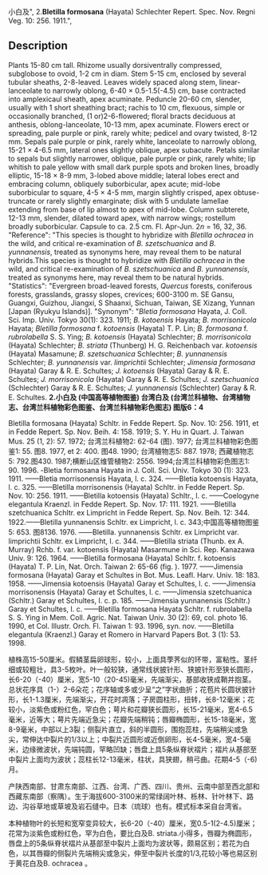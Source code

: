 小白及",
2.**Bletilla formosana** (Hayata) Schlechter Repert. Spec. Nov. Regni Veg. 10: 256. 1911.",

## Description
Plants 15-80 cm tall. Rhizome usually dorsiventrally compressed, subglobose to ovoid, 1-2 cm in diam. Stem 5-15 cm, enclosed by several tubular sheaths, 2-8-leaved. Leaves widely spaced along stem, linear-lanceolate to narrowly oblong, 6-40 × 0.5-1.5(-4.5) cm, base contracted into amplexicaul sheath, apex acuminate. Peduncle 20-60 cm, slender, usually with 1 short sheathing bract; rachis to 10 cm, flexuous, simple or occasionally branched, (1 or)2-6-flowered; floral bracts deciduous at anthesis, oblong-lanceolate, 10-13 mm, apex acuminate. Flowers erect or spreading, pale purple or pink, rarely white; pedicel and ovary twisted, 8-12 mm. Sepals pale purple or pink, rarely white, lanceolate to narrowly oblong, 15-21 × 4-6.5 mm, lateral ones slightly oblique, apex subacute. Petals similar to sepals but slightly narrower, oblique, pale purple or pink, rarely white; lip whitish to pale yellow with small dark purple spots and broken lines, broadly elliptic, 15-18 × 8-9 mm, 3-lobed above middle; lateral lobes erect and embracing column, obliquely suborbicular, apex acute; mid-lobe suborbicular to square, 4-5 × 4-5 mm, margin slightly crisped, apex obtuse-truncate or rarely slightly emarginate; disk with 5 undulate lamellae extending from base of lip almost to apex of mid-lobe. Column subterete, 12-13 mm, slender, dilated toward apex, with narrow wings; rostellum broadly suborbicular. Capsule to ca. 2.5 cm. Fl. Apr-Jun. 2*n* = 16, 32, 36.
  "Reference": "This species is thought to hybridize with *Bletilla ochracea* in the wild, and critical re-examination of *B. szetschuanica* and *B. yunnanensis*, treated as synonyms here, may reveal them to be natural hybrids.This species is thought to hybridize with *Bletilla ochracea* in the wild, and critical re-examination of *B. szetschuanica* and *B. yunnanensis*, treated as synonyms here, may reveal them to be natural hybrids.
  "Statistics": "Evergreen broad-leaved forests, *Quercus* forests, coniferous forests, grasslands, grassy slopes, crevices; 600-3100 m. SE Gansu, Guangxi, Guizhou, Jiangxi, S Shaanxi, Sichuan, Taiwan, SE Xizang, Yunnan [Japan (Ryukyu Islands)].
  "Synonym": "*Bletia formosana* Hayata, J. Coll. Sci. Imp. Univ. Tokyo 30(1): 323. 1911; *B. kotoensis* Hayata; *B. morrisonicola* Hayata; *Bletilla formosana* f. *kotoensis* (Hayata) T. P. Lin; *B. formosana* f. *rubrolabella* S. S. Ying; *B. kotoensis* (Hayata) Schlechter; *B. morrisonicola* (Hayata) Schlechter; *B. striata* (Thunberg) H. G. Reichenbach var. *kotoensis* (Hayata) Masamune; *B. szetschuanica* Schlechter; *B. yunnanensis* Schlechter; *B. yunnanensis* var. *limprichtii* Schlechter; *Jimensia formosana* (Hayata) Garay &amp; R. E. Schultes; *J. kotoensis* (Hayata) Garay &amp; R. E. Schultes; *J. morrisonicola* (Hayata) Garay &amp; R. E. Schultes; *J. szetschuanica* (Schlechter) Garay &amp; R. E. Schultes; *J. yunnanensis* (Schlechter) Garay &amp; R. E. Schultes.
**2.小白及 (中国高等植物图鉴) 台湾白及 (台湾兰科植物、台湾植物志、台湾兰科植物彩色图鉴、台湾兰科植物彩色图志) 图版6：4**

Bletilla formosana (Hayata) Schltr. in Fedde Repert. Sp. Nov. 10: 256. 1911, et in Fedde Repert. Sp. Nov. Beih. 4: 158. 1919; S. Y. Hu in Quart. J. Taiwan Mus. 25 (1, 2): 57. 1972; 台湾兰科植物2: 62-64 (图). 1977; 台湾兰科植物彩色图鉴1: 55. 图8. 1977, et 2: 400. 图48. 1990; 台湾植物志5: 887. 1978; 西藏植物志5: 792.图430. 1987;横断山区维管植物2: 2556. 1994;台湾兰科植物彩色图志1: 90. 1996. -Bletia formosana Hayata in J. Coll. Sci. Univ. Tokyo 30 (1): 323. 1911. ——Bletia morrisonensis Hayata, l. c. 324. ——Bletia kotoensis Hayata, l. c. 325. ——Bletilla morrisonensis (Hayata) Schltr. in Fedde Repert. Sp. Nov. 10: 256. 1911. ——Bletilla kotoensis (Hayata) Schltr., l. c. ——Coelogyne elegantula Kraenzl. in Fedde Repert. Sp. Nov. 17: 111. 1921. ——Bletilla szetchuanica Schltr. ex Limpricht in Fedde Repert. Sp. Nov. Beih. 12: 344. 1922.——Bletilla yunnanensis Schltr. ex Limpricht, l. c. 343;中国高等植物图鉴5: 653. 图8136. 1976. ——Bletilla. yunnanensis Schltr. ex Limpricht var. limprichtii Schltr. ex Limpricht, l. c. 344. ——Bletilla striata (Thunb. ex A. Murray) Rchb. f. var. kotoensis (Hayata) Masarmune in Sci. Rep. Kanazawa Univ. 9: 126. 1964. ——Bletilla formosana (Hayata) Schltr. f. kotoensis (Hayata) T. P. Lin, Nat. Orch. Taiwan 2: 65-66 (fig. ). 1977. ——Jimensia formosana (Hayata) Garay et Schultes in Bot. Mus. Leafl. Harv. Univ. 18: 183. 1958. ——Jimensia kotoensis (Hayata) Garay et Schultes, l. c. ——Jimensia morrisonensis (Hayata) Garay et Schultes, l. c. ——Jimensia szetchuanica (Schltr.) Garay et Schultes, l. c. p. 185. ——Jimensia yunnanensis (Schltr.) Garay et Schultes, l. c. ——Bletilla formosana Hayata Schltr. f. rubrolabella S. S. Ying in Mem. Coll. Agric. Nat. Taiwan Univ. 30 (2): 69, col. photo 16. 1990, et Col. Illustr. Orch. Fl. Taiwan 1: 93. 1996, syn. nov. ——Bletilla elegantula (Kraenzl.) Garay et Romero in Harvard Papers Bot. 3 (1): 53. 1998.

植株高15-50厘米。假鳞茎扁卵球形，较小，上面具荸荠似的环带，富粘性。茎纤细或较粗壮，具3-5枚叶。叶一般较狭，通常线状披针形、狭披针形至狭长圆形，长6-20（-40）厘米，宽5-10（20-45)毫米，先端渐尖，基部收狭成鞘并抱茎。总状花序具（1-）2-6朵花；花序轴或多或少呈“之”字状曲折；花苞片长圆状披针形，长1-1.3厘米，先端渐尖，开花时凋落；子房圆柱形，扭转，长8-12毫米；花较小，淡紫色或粉红色，罕白色；萼片和花瓣狭长圆形，长15-21毫米，宽4-6.5毫米，近等大；萼片先端近急尖；花瓣先端稍钝；唇瓣椭圆形，长15-18毫米，宽8-9毫米，中部以上3裂；侧裂片直立，斜的半圆形，围抱蕊柱，先端稍尖或急尖，常伸达中裂片的1/3以上；中裂片近圆形或近倒卵形，长4-5毫米，宽4-5毫米，边缘微波状，先端钝圆，罕略凹缺；唇盘上具5条纵脊状褶片；褶片从基部至中裂片上面均为波状；蕊柱长12-13毫米，柱状，具狭翅，稍弓曲。花期4-5（-6)月。

产陕西南部、甘肃东南部、江西、台湾、广西、四川、贵州、云南中部至西北部和西藏东南部（察隅）。生于海拔600-3100米的常绿阔叶林、栎林、针叶林下、路边、沟谷草地或草坡及岩石缝中。日本（琉球）也有。模式标本采自台湾省。

本种植物叶的长短和宽窄变异较大，长6-20（-40）厘米，宽0.5-1(2-4.5)厘米；花常为淡紫色或粉红色，罕为白色，要比白及B. striata.小得多，唇瓣为椭圆形，唇盘上的5条纵脊状褶片从基部至中裂片上面均为波状等，颇易区别；若花为白色，以其唇瓣的侧裂片先端稍尖或急尖，伸至中裂片长度的1/3,花较小等也易区别于黄花白及B. ochracea 。
